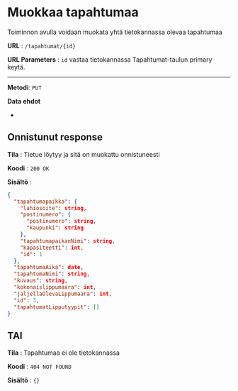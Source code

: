 # Muokkaa tapahtumaa

Toiminnon avulla voidaan muokata yhtä tietokannassa olevaa tapahtumaa


**URL** : `/tapahtumat/{id}`

**URL Parameters** : `id` vastaa tietokannassa Tapahtumat-taulun primary keytä.

---

**Metodi**: `PUT`

**Data ehdot**

-

## Onnistunut response

**Tila** : Tietue löytyy ja sitä on muokattu onnistuneesti

**Koodi** : `200 OK`

**Sisältö** :
```json
{
  "tapahtumapaikka": {
    "lahiosoite": string,
    "postinumero": {
      "postinumero": string,
      "kaupunki": string
    },
    "tapahtumapaikanNimi": string,
    "kapasiteetti": int,
    "id": 1
  },
  "tapahtumaAika": date,
  "tapahtumaNimi": string,
  "kuvaus": string,
  "kokonaislippumaara": int,
  "jaljellaOlevaLippumaara": int,
  "id": 3,
  "tapahtumatLipputyypit": []
}
```

## TAI

**Tila** : Tapahtumaa ei ole tietokannassa

**Koodi** : `404 NOT FOUND`

**Sisältö** : `{}`
